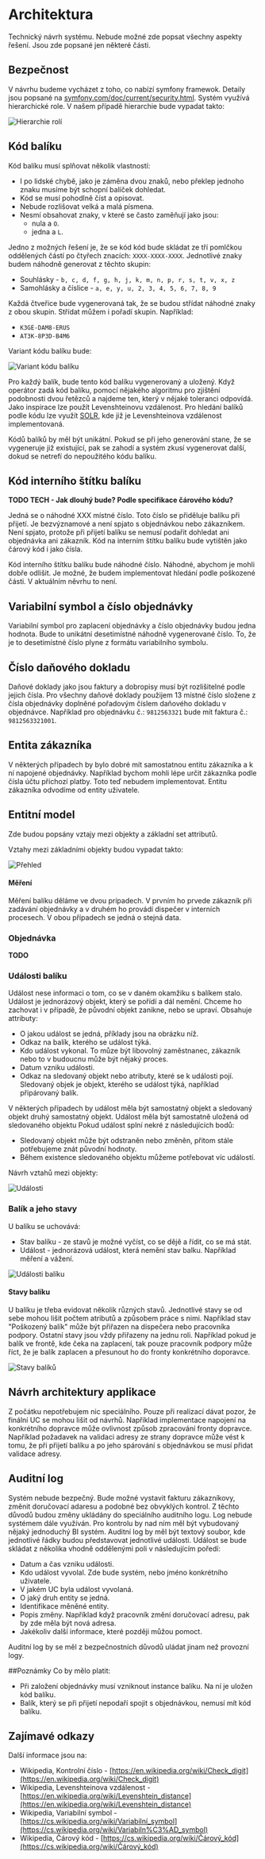 # Architektura

Technický návrh systému. Nebude možné zde popsat všechny aspekty řešení. Jsou zde popsané jen některé části.

## Bezpečnost

V návrhu budeme vycházet z toho, co nabízí symfony framewok. Detaily jsou popsané na [symfony.com/doc/current/security.html](https://symfony.com/doc/current/security.html). Systém využívá hierarchické role. V našem případě hierarchie bude vypadat takto:

![Hierarchie rolí][arch-04]

## Kód balíku

Kód balíku musí splňovat několik vlastností:

* I po lidské chybě, jako je záměna dvou znaků, nebo překlep jednoho znaku musíme být schopní balíček dohledat.
* Kód se musí pohodlně číst a opisovat.
* Nebude rozlišovat velká a malá písmena.
* Nesmí obsahovat znaky, v které se často zaměňují jako jsou:
    * nula a ```O```.
    * jedna a ```L```.

Jedno z možných řešení je, že se kód kód bude skládat ze tří pomlčkou oddělených částí po čtyřech znacích: ```XXXX-XXXX-XXXX```. Jednotlivé znaky budem náhodně generovat z těchto skupin:

* Souhlásky - ```b, c, d, f, g, h, j, k, m, n, p, r, s, t, v, x, z```
* Samohlásky a číslice - ```a, e, y, u, 2, 3, 4, 5, 6, 7, 8, 9```

Každá čtveřice bude vygenerovaná tak, že se budou střídat náhodné znaky z obou skupin. Střídat můžem i pořadí skupin. Například:

* ```K3GE-DAM8-ERUS```
* ```AT3K-8P3D-B4M6```

Variant kódu balíku bude:

![Variant kódu balíku][arch-03]

Pro každý balík, bude tento kód balíku vygenerovaný a uložený. Když operátor zadá kód balíku, pomocí nějakého algoritmu pro zjištění podobnosti dvou řetězců a najdeme ten, který v nějaké toleranci odpovídá. Jako inspirace lze použít Levenshteinovu vzdálenost. Pro hledání balíků podle kódu lze využít [SOLR](https://lucene.apache.org/solr/), kde již je Levenshteinova vzdálenost implementovaná.

Kódů balíků by měl být unikátní. Pokud se při jeho generování stane, že se vygeneruje již existující, pak se zahodí a systém zkusí vygenerovat další, dokud se netrefí do nepoužitého kódu balíku.

## Kód interního štítku balíku

**TODO TECH - Jak dlouhý bude? Podle specifikace čárového kódu?**

Jedná se o náhodné XXX místné číslo. Toto číslo se přiděluje balíku při přijetí. Je bezvýznamové a  není spjato s objednávkou nebo zákazníkem. Není spjato, protože při přijetí balíku se nemusí podařit dohledat ani objednávka ani zákazník. Kód na interním štítku balíku bude vytištěn jako čárový kód i jako čísla.

Kód interního štítku balíku bude náhodné číslo. Náhodné, abychom je mohli dobře odlišit. Je možné, že budem implementovat hledání podle poškozené části. V aktuálním něvrhu to není.

## Variabilní symbol a číslo objednávky
Variabilní symbol pro zaplacení objednávky a číslo objednávky budou jedna hodnota. Bude to unikátní desetimístné náhodně vygenerované číslo. To, že je to desetimístné číslo plyne z formátu variabilního symbolu.

## Číslo daňového dokladu
Daňové doklady jako jsou faktury a dobropisy musí být rozlišitelné podle jejich čísla. Pro všechny daňové doklady použijem 13 místné číslo složene z čísla objednávky doplněné pořadovým číslem daňového dokladu v objednávce. Například pro objednávku č.: ```9812563321``` bude mít faktura č.: ```9812563321001```.

## Entita zákazníka

V některých případech by bylo dobré mít samostatnou entitu zákazníka a k ní napojené objednávky. Například bychom mohli lépe určit zákazníka podle čísla účtu příchozí platby. Toto teď nebudem implementovat. Entitu zákazníka odvodíme od entity uživatele.

## Entitní model
Zde budou popsány vztajy mezi objekty a základní set attributů.

Vztahy mezi základními objekty budou vypadat takto:

![Přehled][arch-01]

#### Měření

Měření balíku děláme ve dvou prípadech. V prvním ho prvede zákazník při zadávání objednávky a v druhém ho provádí dispečer v interních procesech. V obou případech se jedná o stejná data.

### Objednávka

**TODO**

### Události balíku

Událost nese informaci o tom, co se v daném okamžiku s balíkem stalo. Událost je jednorázový objekt, který se pořídí a dál nemění. Chceme ho zachovat i v případě, že původní objekt zanikne, nebo se upraví. Obsahuje attributy:
 
* O jakou událost se jedná, příklady jsou na obrázku níž.
* Odkaz na balík, kterého se událost týká.
* Kdo událost vykonal. To můze být libovolný zaměstnanec, zákazník nebo to v budoucnu může být nějaký proces.
* Datum vzniku události.
* Odkaz na sledovaný objekt nebo atributy, které se k události pojí. Sledovaný objek je objekt, kterého se událost týká, například připárovaný balík.

V některých případech by událost měla být samostatný objekt a sledovaný objekt druhý samostatný objekt. Událost měla být samostatně uložená od sledovaného objektu Pokud událost splní nekré z následujících bodů: 

* Sledovaný objekt může být odstraněn nebo změněn, přitom stále potřebujeme znát původní hodnoty.
* Během existence sledovaného objektu můžeme potřebovat víc událostí.

Návrh vztahů mezi objekty:

![Události][arch-05]

### Balík a jeho stavy
U balíku se uchovává:

* Stav balíku - ze stavů je možné vyčíst, co se dějě a řídit, co se má stát.
* Událost - jednorázová událost, která nemění stav balku. Například měření a vážení.

![Události balíku](./diagrams/out/arch-02.png "Události balíku")

#### Stavy balíku
U balíku je třeba evidovat několik různých stavů. Jednotlivé stavy se od sebe mohou lišit počtem atributů a způsobem práce s nimi. Například stav "Poškozený balík" může být přiřazen na dispečera nebo pracovníka podpory. Ostatní stavy jsou vždy přiřazeny na jednu roli. Například pokud je balík ve frontě, kde čeka na zaplacení, tak pouze pracovník podpory může říct, že je balík zaplacen a přesunout ho do fronty konkrétního doporavce.

![Stavy balíků][arch-02]

## Návrh architektury applikace
Z počátku nepotřebujem nic speciálního. Pouze při realizací dávat pozor, že finální UC se mohou lišit od návrhů. Například implementace napojení na konkrétního dopravce může ovlivnost způsob zpracování fronty dopravce. Například požadavek na validaci adresy ze strany dopravce může vést k tomu, že při přijetí balíku a po jeho spárování s objednávkou se musí přidat validace adresy.

## Auditní log
Systém nebude bezpečný. Bude možné vystavit fakturu zákazníkovy, změnit doručovací adaresu a podobné bez obvyklých kontrol. Z těchto důvodů budou změny ukládány do speciálního auditního logu. Log nebude systémem dále využíván. Pro kontrolu by nad ním měl být vybudovaný nějaký jednoduchý BI systém. Auditní log by měl být textový soubor, kde jednotlivé řádky budou představovat jednotlivé události. Událost se bude skládat z několika vhodně oddělenými poli v následujícím poředí:

* Datum a čas vzniku události.
* Kdo událost vyvolal. Zde bude systém, nebo jméno konkrétního uživatele.
* V jakém UC byla událost vyvolaná.
* O jaký druh entity se jedná.
* Identifikace měněné entity.
* Popis změny. Například když pracovník změní doručovací adresu, pak by zde měla být nová adresa.
* Jakékoliv další informace, které později můžou pomoct.

Auditní log by se měl z bezpečnostních důvodů uládat jinam než provozní logy.

##Poznámky
Co by mělo platit:

* Při založení objednávky musí vzniknout instance balíku. Na ní je uložen kód balíku.
* Balík, který se při přijetí nepodaří spojit s objednávkou, nemusí mít kód balíku.


## Zajímavé odkazy
Další informace jsou na:

* Wikipedia, Kontrolní číslo - [https://en.wikipedia.org/wiki/Check_digit](https://en.wikipedia.org/wiki/Check_digit)
* Wikipedia, Levenshteinova vzdálenost - [https://en.wikipedia.org/wiki/Levenshtein_distance](https://en.wikipedia.org/wiki/Levenshtein_distance)
* Wikipedia, Variabilní symbol - [https://cs.wikipedia.org/wiki/Variabilní_symbol](https://cs.wikipedia.org/wiki/Variabiln%C3%AD_symbol)
* Wikipedia, Čárový kód - [https://cs.wikipedia.org/wiki/Čárový_kód](https://cs.wikipedia.org/wiki/Čárový_kód)

[arch-01]: ./diagrams/out/arch-01.png "Přehled"
[arch-02]: ./diagrams/out/states-package-2.png "Stavy balíků"
[arch-03]: ./diagrams/out/arch-03.png "Variant kódu balíku"
[arch-04]: ./diagrams/out/arch-04.png "Hierarchie rolí"
[arch-05]: ./diagrams/out/arch-05.png "Události"

